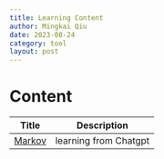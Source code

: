 ```yaml
---
title: Learning Content
author: Mingkai Qiu
date: 2023-08-24
category: tool
layout: post
---
```


# **Content**

| Title      | Description |
| ----------- | ----------- |
| [Markov](/content/2023-08-23-Markov.html)      | learning from Chatgpt       |

